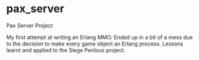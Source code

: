 # pax_server
Pax Server Project

My first attempt at writing an Erlang MMO.  Ended up in a bit of a mess due to the decision to make every game object an Erlang process.  Lessons learnt and applied to the Siege Perilous project.
